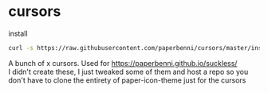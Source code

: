 # cursors

install
```sh
curl -s https://raw.githubusercontent.com/paperbenni/cursors/master/install.sh | bash
```

A bunch of x cursors. Used for https://paperbenni.github.io/suckless/  
I didn't create these,
I just tweaked some of them and host a repo so you don't have to clone the entirety of paper-icon-theme just for the cursors
